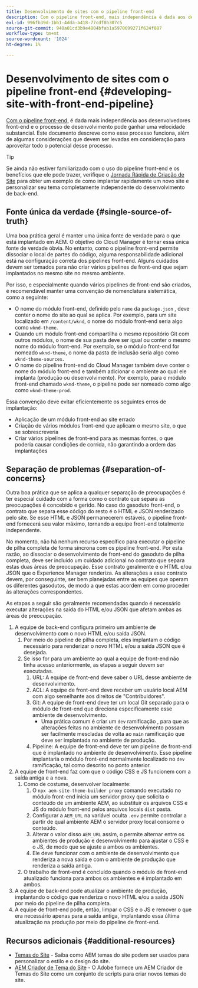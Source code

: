 ```yaml
---
title: Desenvolvimento de sites com o pipeline front-end
description: Com o pipeline front-end, mais independência é dada aos desenvolvedores front-end e o processo de desenvolvimento pode ganhar uma velocidade substancial.
exl-id: 996fb39d-1bb1-4dda-a418-77cdf8b307c5
source-git-commit: 940a01cd3b9e4804bfab1a5970699271f624f087
workflow-type: tm+mt
source-wordcount: '1024'
ht-degree: 1%

---
```


# Desenvolvimento de sites com o pipeline front-end {#developing-site-with-front-end-pipeline}

[Com o pipeline front-end,](/help/implementing/cloud-manager/configuring-pipelines/introduction-ci-cd-pipelines.md#front-end) é dada mais independência aos desenvolvedores front-end e o processo de desenvolvimento pode ganhar uma velocidade substancial. Este documento descreve como esse processo funciona, além de algumas considerações que devem ser levadas em consideração para aproveitar todo o potencial desse processo.

>[!TIP]
>
>Se ainda não estiver familiarizado com o uso do pipeline front-end e os benefícios que ele pode trazer, verifique o [Jornada Rápida de Criação de Site](/help/journey-sites/quick-site/overview.md) para obter um exemplo de como implantar rapidamente um novo site e personalizar seu tema completamente independente do desenvolvimento de back-end.

## Fonte única da verdade {#single-source-of-truth}

Uma boa prática geral é manter uma única fonte de verdade para o que está implantado em AEM. O objetivo do Cloud Manager é tornar essa única fonte de verdade óbvia. No entanto, como o pipeline front-end permite dissociar o local de partes do código, alguma responsabilidade adicional está na configuração correta dos pipelines front-end. Alguns cuidados devem ser tomados para não criar vários pipelines de front-end que sejam implantados no mesmo site no mesmo ambiente.

Por isso, e especialmente quando vários pipelines de front-end são criados, é recomendável manter uma convenção de nomenclatura sistemática, como a seguinte:

* O nome do módulo front-end, definido pelo `name` da `package.json` , deve conter o nome do site ao qual se aplica. Por exemplo, para um site localizado em `/content/wknd`, o nome do módulo front-end seria algo como `wknd-theme`.
* Quando um módulo front-end compartilha o mesmo repositório Git com outros módulos, o nome de sua pasta deve ser igual ou conter o mesmo nome do módulo front-end. Por exemplo, se o módulo front-end for nomeado `wknd-theme`, o nome da pasta de inclusão seria algo como `wknd-theme-sources`.
* O nome do pipeline front-end do Cloud Manager também deve conter o nome do módulo front-end e também adicionar o ambiente ao qual ele implanta (produção ou desenvolvimento). Por exemplo, para o módulo front-end chamado `wknd-theme`, o pipeline pode ser nomeado como algo como `wknd-theme-prod`.

Essa convenção deve evitar eficientemente os seguintes erros de implantação:

* Aplicação de um módulo front-end ao site errado
* Criação de vários módulos front-end que aplicam o mesmo site, o que se sobrescreveria
* Criar vários pipelines de front-end para as mesmas fontes, o que poderia causar condições de corrida, não garantindo a ordem das implantações

## Separação de problemas {#separation-of-concerns}

Outra boa prática que se aplica a qualquer separação de preocupações é ter especial cuidado com a forma como o contrato que separa as preocupações é concebido e gerido. No caso do gasoduto front-end, o contrato que separa esse código do resto é o HTML e JSON renderizado pelo site. Se esse HTML e JSON permanecerem estáveis, o pipeline front-end fornecerá seu valor máximo, tornando a equipe front-end totalmente independente.

No momento, não há nenhum recurso específico para executar o pipeline de pilha completa de forma síncrona com os pipeline front-end. Por esta razão, ao dissociar o desenvolvimento de front-end do gasoduto de pilha completa, deve ser incluído um cuidado adicional no contrato que separa estas duas áreas de preocupação. Esse contrato geralmente é o HTML e/ou JSON que o Experience Manager renderiza. As alterações a esse contrato devem, por conseguinte, ser bem planejadas entre as equipes que operam os diferentes gasodutos, de modo a que estas acordem em como proceder às alterações correspondentes.

As etapas a seguir são geralmente recomendadas quando é necessário executar alterações na saída do HTML e/ou JSON que afetam ambas as áreas de preocupação.

1. A equipe de back-end configura primeiro um ambiente de desenvolvimento com o novo HTML e/ou saída JSON.
   1. Por meio do pipeline de pilha completa, eles implantam o código necessário para renderizar o novo HTML e/ou a saída JSON que é desejada.
   1. Se isso for para um ambiente ao qual a equipe de front-end não tinha acesso anteriormente, as etapas a seguir devem ser executadas.
      1. URL: A equipe de front-end deve saber o URL desse ambiente de desenvolvimento.
      1. ACL: A equipe de front-end deve receber um usuário local AEM com algo semelhante aos direitos de &quot;Contribuidores&quot;.
      1. Git: A equipe de front-end deve ter um local Git separado para o módulo de front-end que direciona especificamente esse ambiente de desenvolvimento.
         * Uma prática comum é criar um `dev` ramificação , para que as alterações feitas no ambiente de desenvolvimento possam ser facilmente mescladas de volta ao `main` ramificação que deve ser implantada no ambiente de produção.
      1. Pipeline: A equipe de front-end deve ter um pipeline de front-end que é implantado no ambiente de desenvolvimento. Esse pipeline implantaria o módulo front-end normalmente localizado no `dev` ramificação, tal como descrito no ponto anterior.
1. A equipe de front-end faz com que o código CSS e JS funcionem com a saída antiga e a nova.
   1. Como de costume, desenvolver localmente:
      1. O `npx aem-site-theme-builder proxy` comando executado no módulo front-end inicia um servidor proxy que solicita o conteúdo de um ambiente AEM, ao substituir os arquivos CSS e JS do módulo front-end pelos arquivos locais `dist` pasta.
      1. Configurar a `AEM_URL` na variável oculta `.env` permite controlar a partir de qual ambiente AEM o servidor proxy local consome o conteúdo.
      1. Alterar o valor disso `AEM_URL` assim, o permite alternar entre os ambientes de produção e desenvolvimento para ajustar o CSS e o JS, de modo que se ajuste a ambos os ambientes.
      1. Ele deve funcionar com o ambiente de desenvolvimento que renderiza a nova saída e com o ambiente de produção que renderiza a saída antiga.
   1. O trabalho de front-end é concluído quando o módulo de front-end atualizado funciona para ambos os ambientes e é implantado em ambos.
1. A equipe de back-end pode atualizar o ambiente de produção, implantando o código que renderiza o novo HTML e/ou a saída JSON por meio do pipeline de pilha completa.
1. A equipe de front-end pode, então, limpar o CSS e o JS e remover o que era necessário apenas para a saída antiga, implantando essa última atualização na produção por meio do pipeline de front-end.

## Recursos adicionais {#additional-resources}

* [Temas do Site](/help/sites-cloud/administering/site-creation/site-themes.md) - Saiba como AEM temas do site podem ser usados para personalizar o estilo e o design do site.
* [AEM Criador de Tema do Site](https://github.com/adobe/aem-site-theme-builder) - O Adobe fornece um AEM Criador de Temas do Site como um conjunto de scripts para criar novos temas do site.
